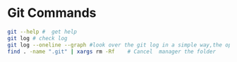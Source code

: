 # Git Commands



~~~bash
git --help #  get help
git log # check log
git log --oneline --graph #look over the git log in a simple way,the option "--graph" help you can check the branch on graph
find . -name ".git" | xargs rm -Rf    # Cancel  manager the folder
~~~





#### 

~~~bash

~~~

